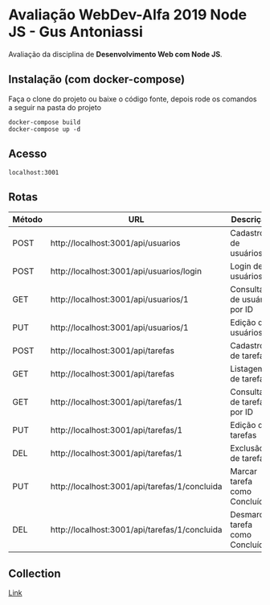 # Avaliação WebDev-Alfa 2019 Node JS - Gus Antoniassi

Avaliação da disciplina de **Desenvolvimento Web com Node JS**.

## Instalação (com docker-compose)
Faça o clone do projeto ou baixe o código fonte, depois rode os comandos a seguir na pasta do projeto

```
docker-compose build
docker-compose up -d
```

## Acesso
```localhost:3001```

## Rotas

|Método|URL|Descrição|
|-|-|-|
POST|http://localhost:3001/api/usuarios|Cadastro de usuários|
POST|http://localhost:3001/api/usuarios/login|Login de usuários|
GET|http://localhost:3001/api/usuarios/1|Consulta de usuário por ID|
PUT|http://localhost:3001/api/usuarios/1|Edição de usuários|
POST|http://localhost:3001/api/tarefas|Cadastro de tarefas|
GET|http://localhost:3001/api/tarefas|Listagem de tarefas|
GET|http://localhost:3001/api/tarefas/1|Consulta de tarefa por ID|
PUT|http://localhost:3001/api/tarefas/1|Edição de tarefas|
DEL|http://localhost:3001/api/tarefas/1|Exclusão de tarefas|
PUT|http://localhost:3001/api/tarefas/1/concluida|Marcar tarefa como Concluída|
DEL|http://localhost:3001/api/tarefas/1/concluida|Desmarcar tarefa como Concluída|

## Collection
[Link](https://github.com/douglasjunior/WebDevAlfa-2019-Node/blob/master/Avalia%C3%A7%C3%A3o/Gerenciamento%20de%20Tarefas.postman_collection.json)
